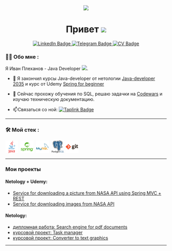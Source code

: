 <div id="header" align="center">
  <img src="https://media.giphy.com/media/M9gbBd9nbDrOTu1Mqx/giphy.gif" width="100"/>
</div>

<div id="badges" align="center">
<h1>Привет
<img src="https://media.giphy.com/media/hvRJCLFzcasrR4ia7z/giphy.gif" width="30px"/>
</h1>
</div>


<div id="badges" align="center">
 <a href="www.linkedin.com/in/navi-von">
    <img src="https://img.shields.io/badge/LinkedIn-blue?style=for-the-badge&logo=linkedin&logoColor=white" alt="LinkedIn Badge"/>
  </a>
   <a href="https://t.me/ivanplehanov">
    <img src="https://img.shields.io/badge/telegram-blue?logo=telegram&logoColor=white&style=for-the-badge" alt="Telegram Badge"/>
  </a>
  <a href="https://docs.google.com/document/d/1R8pxOMLekQ5jTh49CvLCcutZiaJtFuUvoyw6qucc9uI/edit?usp=sharing">
    <img src="https://img.shields.io/badge/CV-green?logo=google&logoColor=white&style=for-the-badge" alt="CV Badge"/>
  </a>
</div>

### :man_technologist: Обо мне :
Я Иван Плеханов - Java Developer <img src="https://media.giphy.com/media/WUlplcMpOCEmTGBtBW/giphy.gif" width="20">.

- :telescope: Я закончил курсы Java-developer от нетологии [Java-developer 2035](https://cat.2035.university/rall/course/11144/?project_id=41) и курс от Udemy [Spring for beginner](https://www.udemy.com/certificate/UC-25a2a2b2-2457-43dc-ae2f-241bf149e4d5/)

- :seedling: Сейчас прохожу обучения по SQL, решаю задачки на [Codewars](https://www.codewars.com/users/Omen1984) и изучаю техническую документацию.

- :mailbox:Связаться со ной: [![Taplink Badge](https://img.shields.io/badge/taplink-ivanplehanov-black?style=flat&logo=taplink&logoColor=white)](https://taplink.cc/ivanlehanov)

---

### :hammer_and_wrench: Мой стек :

<div>
  <img src="https://github.com/devicons/devicon/blob/master/icons/java/java-original-wordmark.svg" title="Java" alt="Java" width="40" height="40"/>&nbsp;
  <img src="https://github.com/devicons/devicon/blob/master/icons/spring/spring-original-wordmark.svg" title="Spring" alt="Spring" width="40" height="40"/>&nbsp;
  <img src="https://github.com/devicons/devicon/blob/master/icons/mysql/mysql-original-wordmark.svg" title="MySQL"  alt="MySQL" width="40" height="40"/>&nbsp;
  <img src="https://github.com/devicons/devicon/blob/master/icons/postgresql/postgresql-original-wordmark.svg" title="PostgreSQL" **alt="Git" width="40" height="40"/>
  <img src="https://github.com/devicons/devicon/blob/master/icons/git/git-original-wordmark.svg" title="Git" **alt="Git" width="40" height="40"/>
</div>

---

### Мои проекты
#### Netology + Udemy:
- [Service for downloading a picture from NASA API using Spring MVC + REST](https://github.com/Omen1984/NASAToDay/tree/feature/rest-client)
- [Service for downloading images from NASA API](https://github.com/Omen1984/NASAToDay/tree/master)
#### Netology:
- [дипломная работа: Search engine for pdf documents](https://github.com/Omen1984/diplom-nethology-search-system)
- [курсовой проект: Task manager](https://github.com/Omen1984/coursework-nethology-task-manager)
- [курсовой проект: Converter to text graphics](https://github.com/Omen1984/coursework-converter-to-text-graphics)
---
